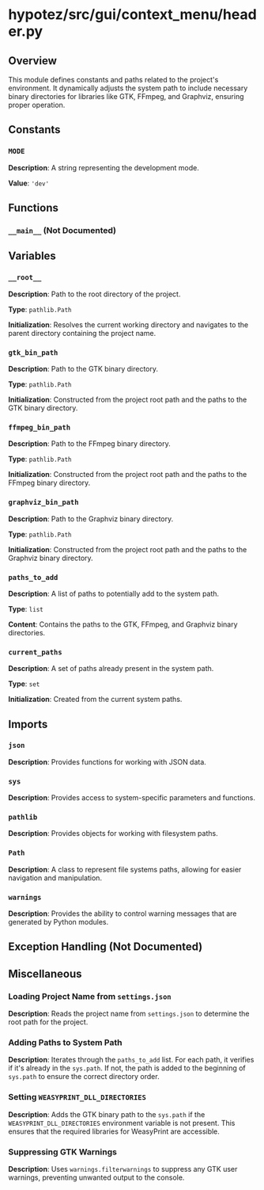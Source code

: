 # hypotez/src/gui/context_menu/header.py

## Overview

This module defines constants and paths related to the project's environment. It dynamically adjusts the system path to include necessary binary directories for libraries like GTK, FFmpeg, and Graphviz, ensuring proper operation.

## Constants

### `MODE`

**Description**: A string representing the development mode.

**Value**: `'dev'`


## Functions

### `__main__` (Not Documented)


## Variables

### `__root__`

**Description**:  Path to the root directory of the project.

**Type**: `pathlib.Path`

**Initialization**: Resolves the current working directory and navigates to the parent directory containing the project name.

### `gtk_bin_path`

**Description**: Path to the GTK binary directory.

**Type**: `pathlib.Path`

**Initialization**: Constructed from the project root path and the paths to the GTK binary directory.

### `ffmpeg_bin_path`

**Description**: Path to the FFmpeg binary directory.

**Type**: `pathlib.Path`

**Initialization**: Constructed from the project root path and the paths to the FFmpeg binary directory.

### `graphviz_bin_path`

**Description**: Path to the Graphviz binary directory.

**Type**: `pathlib.Path`

**Initialization**: Constructed from the project root path and the paths to the Graphviz binary directory.

### `paths_to_add`

**Description**: A list of paths to potentially add to the system path.

**Type**: `list`

**Content**: Contains the paths to the GTK, FFmpeg, and Graphviz binary directories.


### `current_paths`

**Description**: A set of paths already present in the system path.

**Type**: `set`

**Initialization**: Created from the current system paths.


## Imports

### `json`

**Description**: Provides functions for working with JSON data.

### `sys`

**Description**: Provides access to system-specific parameters and functions.

### `pathlib`

**Description**: Provides objects for working with filesystem paths.

### `Path`

**Description**:  A class to represent file systems paths, allowing for easier navigation and manipulation.

### `warnings`

**Description**: Provides the ability to control warning messages that are generated by Python modules.


## Exception Handling (Not Documented)

## Miscellaneous

###  Loading Project Name from `settings.json`

**Description**: Reads the project name from `settings.json` to determine the root path for the project.


### Adding Paths to System Path

**Description**: Iterates through the `paths_to_add` list. For each path, it verifies if it's already in the `sys.path`. If not, the path is added to the beginning of `sys.path` to ensure the correct directory order.


### Setting `WEASYPRINT_DLL_DIRECTORIES`

**Description**: Adds the GTK binary path to the `sys.path` if the `WEASYPRINT_DLL_DIRECTORIES` environment variable is not present. This ensures that the required libraries for WeasyPrint are accessible.


### Suppressing GTK Warnings

**Description**:  Uses `warnings.filterwarnings` to suppress any GTK user warnings, preventing unwanted output to the console.
